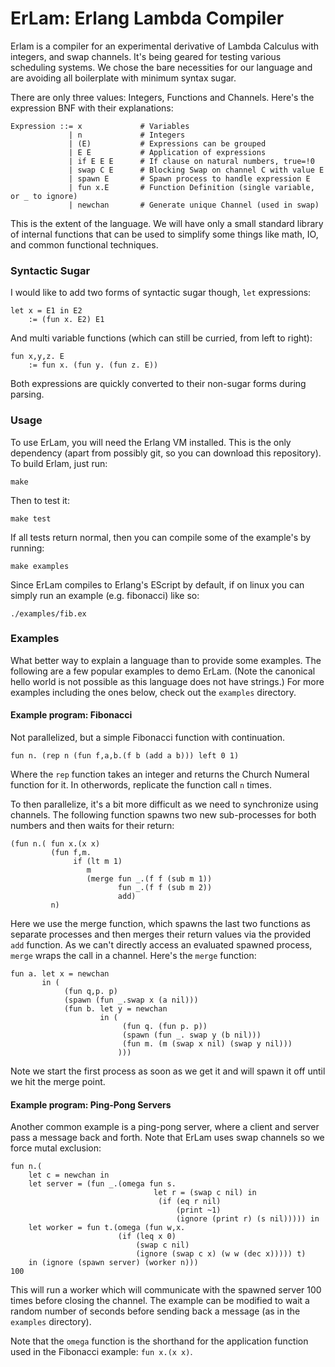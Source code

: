 # ErLam: Erlang Lambda Compiler

Erlam is a compiler for an experimental derivative of Lambda Calculus with 
integers, and swap channels. It's being geared for testing various scheduling 
systems. We chose the bare necessities for our language and are avoiding all 
boilerplate with minimum syntax sugar.

There are only three values: Integers, Functions and Channels. Here's the 
expression BNF with their explanations:

    Expression ::= x             # Variables
                 | n             # Integers
                 | (E)           # Expressions can be grouped
                 | E E           # Application of expressions
                 | if E E E      # If clause on natural numbers, true=!0
                 | swap C E      # Blocking Swap on channel C with value E
                 | spawn E       # Spawn process to handle expression E
                 | fun x.E       # Function Definition (single variable, or _ to ignore)
                 | newchan       # Generate unique Channel (used in swap)

This is the extent of the language. We will have only a small standard library 
of internal functions that can be used to simplify some things like math, IO,
and common functional techniques.

### Syntactic Sugar

I would like to add two forms of syntactic sugar though, `let` expressions:

    let x = E1 in E2
        := (fun x. E2) E1

And multi variable functions (which can still be curried, from left to right):
    
    fun x,y,z. E
        := fun x. (fun y. (fun z. E))

Both expressions are quickly converted to their non-sugar forms during parsing.


### Usage

To use ErLam, you will need the Erlang VM installed. This is the only 
dependency (apart from possibly git, so you can download this repository). To 
build Erlam, just run:
    
    make

Then to test it:

    make test

If all tests return normal, then you can compile some of the example's by 
running:

    make examples

Since ErLam compiles to Erlang's EScript by default, if on linux you can simply
run an example (e.g. fibonacci) like so:

    ./examples/fib.ex


### Examples

What better way to explain a language than to provide some examples. The 
following are a few popular examples to demo ErLam. (Note the canonical hello
world is not possible as this language does not have strings.) For more examples
including the ones below, check out the `examples` directory.

#### Example program: Fibonacci

Not parallelized, but a simple Fibonacci function with continuation.

    fun n. (rep n (fun f,a,b.(f b (add a b))) left 0 1)

Where the `rep` function takes an integer and returns the Church Numeral 
function for it. In otherwords, replicate the function call `n` times.

To then parallelize, it's a bit more difficult as we need to synchronize using 
channels. The following function spawns two new sub-processes for both numbers
and then waits for their return:

    (fun n.( fun x.(x x)
             (fun f,m. 
                  if (lt m 1) 
                     m
                     (merge fun _.(f f (sub m 1))
                            fun _.(f f (sub m 2))
                            add)
             n)

Here we use the merge function, which spawns the last two functions as separate
processes and then merges their return values via the provided `add` function.
As we can't directly access an evaluated spawned process, `merge` wraps the call 
in a channel. Here's the `merge` function:

    fun a. let x = newchan 
           in (
                (fun q,p. p)
                (spawn (fun _.swap x (a nil)))
                (fun b. let y = newchan 
                        in (
                             (fun q. (fun p. p)) 
                             (spawn (fun _. swap y (b nil)))
                             (fun m. (m (swap x nil) (swap y nil)))
                            )))

Note we start the first process as soon as we get it and will spawn it off until
we hit the merge point.
       

#### Example program: Ping-Pong Servers

Another common example is a ping-pong server, where a client and server pass
a message back and forth. Note that ErLam uses swap channels so we force mutal
exclusion:

    fun n.(
        let c = newchan in
        let server = (fun _.(omega fun s. 
                                    let r = (swap c nil) in
                                     (if (eq r nil) 
                                         (print ~1) 
                                         (ignore (print r) (s nil))))) in
        let worker = fun t.(omega (fun w,x.
                            (if (leq x 0)
                                (swap c nil) 
                                (ignore (swap c x) (w w (dec x))))) t)
        in (ignore (spawn server) (worker n)))
    100

This will run a worker which will communicate with the spawned server 100 times 
before closing the channel. The example can be modified to wait a random number 
of seconds before sending back a message (as in the `examples` directory).

Note that the `omega` function is the shorthand for the application function 
used in the Fibonacci example: `fun x.(x x)`.

